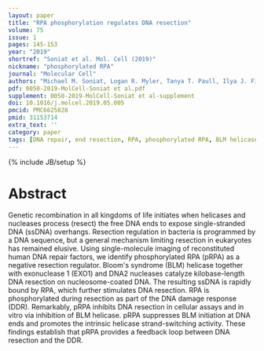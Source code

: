 ```yaml
---
layout: paper
title: "RPA phosphorylation regulates DNA resection"
volume: 75
issue: 1
pages: 145-153
year: "2019"
shortref: "Soniat et al. Mol. Cell (2019)"
nickname: "phosphorylated RPA"
journal: "Molecular Cell"
authors: "Michael M. Soniat, Logan R. Myler, Tanya T. Paull, Ilya J. Finkelstein "
pdf: 0050-2019-MolCell-Soniat et al.pdf
supplement: 0050-2019-MolCell-Soniat et al-supplement
doi: 10.1016/j.molcel.2019.05.005
pmcid: PMC6625828
pmid: 31153714 
extra_text: ''
category: paper
tags: [DNA repair, end resection, RPA, phosphorylated RPA, BLM helicase]
---
```

{% include JB/setup %}

# Abstract
Genetic recombination in all kingdoms of life initiates when helicases and nucleases process (resect) the free DNA ends to expose single-stranded DNA (ssDNA) overhangs. Resection regulation in bacteria is programmed by a DNA sequence, but a general mechanism limiting resection in eukaryotes has remained elusive. Using single-molecule imaging of reconstituted human DNA repair factors, we identify phosphorylated RPA (pRPA) as a negative resection regulator. Bloom's syndrome (BLM) helicase together with exonuclease 1 (EXO1) and DNA2 nucleases catalyze kilobase-length DNA resection on nucleosome-coated DNA. The resulting ssDNA is rapidly bound by RPA, which further stimulates DNA resection. RPA is phosphorylated during resection as part of the DNA damage response (DDR). Remarkably, pRPA inhibits DNA resection in cellular assays and in vitro via inhibition of BLM helicase. pRPA suppresses BLM initiation at DNA ends and promotes the intrinsic helicase strand-switching activity. These findings establish that pRPA provides a feedback loop between DNA resection and the DDR.
